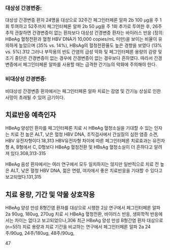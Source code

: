 ### 대상성 간경변증:
대상성 간경변증 환자 24명을 대상으로 32주간 페그인터페론 알파 2b 100 µg을 주 1회 투여하고 52주까지 페그인터페론 알파 2b 50 µg을 주 1회 추가로 투여한 후, 26주 추적 관찰하면 간경변증이 없는 환자보다 대상성 간경변증 환자는 바이러스 반응 (정의: HBeAg 혈청전환과 혈청 HBV DNA가 10,000 copies/mL 미만)을 보이는 비율이 유의하게 높았으며 (35% vs. 14%), HBsAg의 혈청전환율도 높은 경향을 보였다 (13% vs. 5%).312 그러나 부작용의 빈도 간염의 급성 악화 및 페그인터페론 용량의 감량 및 조기 중단은 간경변증이 없는 경우에 간경변증이 없는 경우보다 흔하였다. 따라서 간경변증에서 페그인터페론 알파를 사용할 때는 급격한 간기능의 악화에 주의해야 한다.

### 비대상성 간경변증:
비대상성 간경변증 환자에서는 페그인터페론 알파 치료는 감염 및 간기능 상실로 인한 사망이 초래될 수 있어 금기이다.

## 치료반응 예측인자
HBeAg 양성인 환자를 페그인터페론 치료 시 HBeAg 혈청소실을 기대할 수 있는 인자는 치료 전 높은 ALT, 낮은 혈청 HBV DNA, 조직검사에서 간실질의 심한 염증 소견, HBV 유전자형이다.18,313 HBV유전자형 차이에 따른 페그인터페론 치료효과는 유전자형 A, B형에서 C, D형보다 HBeAg 혈청전환 및 HBsAg 혈청소실이 더 흔하다고 알려져 있다.308,313-315

HBeAg 음성 환자에서는 여러 연구에서 모두 일치하지는 않지만 일반적으로 치료 전 높은 ALT, 낮은 혈청 HBV DNA, 젊은 연령, 여자에서 좋은 치료반응을 기대할 수 있다고 보고되었다.131,315

## 치료 용량, 기간 및 약물 상호작용
HBeAg 양성 만성 B형간염 환자를 대상으로 시행한 2상 연구에서 페그인터페론 알파 2a 90ug, 180ug, 270ug 치료 시 HBeAg 혈청전환, 바이러스 반응, 생화학적 반응에서는 차이는 없다고 보고되었으나,306 최근 HBeAg 양성 만성 B형간염 환자 대상으로 (n=551) 치료 용량과 치료 기간을 비교하는 연구에서 페그인터페론 알파 2a 24주/90ug, 24주/180ug, 48주/90ug,

<PAGE>47